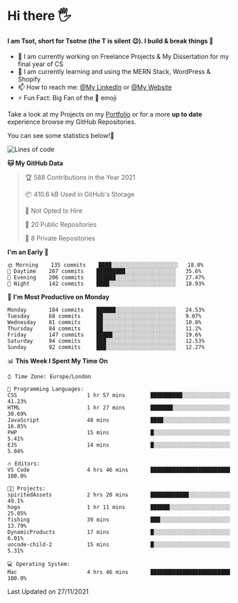 # Hi there :raised_hand_with_fingers_splayed:
#### I am Tsot, short for Tsotne (the T is silent :wink:). I build & break things :space_invader:
- :telescope: I am currently working on Freelance Projects & My Dissertation for my final year of CS
- :seedling: I am currently learning and using the MERN Stack, WordPress & Shopify
- :mailbox: How to reach me: [@My LinkedIn](https://www.linkedin.com/in/tsotne-gvadzabia/) or [@My Website](https://tsotnegvadzabia.me/contact)
- :zap: Fun Fact: Big Fan of the :space_invader: emoji

Take a look at my Projects on my [Portfolio](https://tsotne.co.uk/) or for a more **up to date** experience browse my GitHub Repositories.

You can see some statistics below!:space_invader:
<!--START_SECTION:waka-->
![Lines of code](https://img.shields.io/badge/From%20Hello%20World%20I%27ve%20Written-3.5%20million%20lines%20of%20code-blue)

**🐱 My GitHub Data** 

> 🏆 588 Contributions in the Year 2021
 > 
> 📦 410.6 kB Used in GitHub's Storage 
 > 
> 🚫 Not Opted to Hire
 > 
> 📜 20 Public Repositories 
 > 
> 🔑 8 Private Repositories  
 > 
**I'm an Early 🐤** 

```text
🌞 Morning    135 commits    ████░░░░░░░░░░░░░░░░░░░░░   18.0% 
🌆 Daytime    267 commits    █████████░░░░░░░░░░░░░░░░   35.6% 
🌃 Evening    206 commits    ██████░░░░░░░░░░░░░░░░░░░   27.47% 
🌙 Night      142 commits    ████░░░░░░░░░░░░░░░░░░░░░   18.93%

```
📅 **I'm Most Productive on Monday** 

```text
Monday       184 commits    ██████░░░░░░░░░░░░░░░░░░░   24.53% 
Tuesday      68 commits     ██░░░░░░░░░░░░░░░░░░░░░░░   9.07% 
Wednesday    81 commits     ██░░░░░░░░░░░░░░░░░░░░░░░   10.8% 
Thursday     84 commits     ██░░░░░░░░░░░░░░░░░░░░░░░   11.2% 
Friday       147 commits    █████░░░░░░░░░░░░░░░░░░░░   19.6% 
Saturday     94 commits     ███░░░░░░░░░░░░░░░░░░░░░░   12.53% 
Sunday       92 commits     ███░░░░░░░░░░░░░░░░░░░░░░   12.27%

```


📊 **This Week I Spent My Time On** 

```text
⌚︎ Time Zone: Europe/London

💬 Programming Languages: 
CSS                      1 hr 57 mins        ██████████░░░░░░░░░░░░░░░   41.23% 
HTML                     1 hr 27 mins        ███████░░░░░░░░░░░░░░░░░░   30.69% 
JavaScript               48 mins             ████░░░░░░░░░░░░░░░░░░░░░   16.85% 
PHP                      15 mins             █░░░░░░░░░░░░░░░░░░░░░░░░   5.41% 
EJS                      14 mins             █░░░░░░░░░░░░░░░░░░░░░░░░   5.04%

🔥 Editors: 
VS Code                  4 hrs 46 mins       █████████████████████████   100.0%

🐱‍💻 Projects: 
spiritedAssets           2 hrs 20 mins       ████████████░░░░░░░░░░░░░   49.1% 
hogo                     1 hr 11 mins        ██████░░░░░░░░░░░░░░░░░░░   25.05% 
fishing                  39 mins             ███░░░░░░░░░░░░░░░░░░░░░░   13.79% 
DynamicProducts          17 mins             █░░░░░░░░░░░░░░░░░░░░░░░░   6.01% 
uncode-child-2           15 mins             █░░░░░░░░░░░░░░░░░░░░░░░░   5.31%

💻 Operating System: 
Mac                      4 hrs 46 mins       █████████████████████████   100.0%

```


 Last Updated on 27/11/2021
<!--END_SECTION:waka-->
